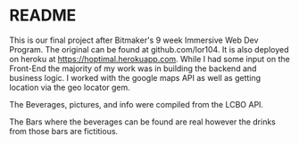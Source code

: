# README

This is our final project after Bitmaker's 9 week Immersive Web Dev Program. The original can be found at github.com/lor104.
It is also deployed on heroku at https://hoptimal.herokuapp.com. While I had some input on the Front-End the majority of my work was in building
the backend and business logic. I worked with the google maps API as well as getting location via the geo locator gem.

The Beverages, pictures, and info were compiled from the LCBO API.

The Bars where the beverages can be found are real however the drinks from those bars are fictitious. 
